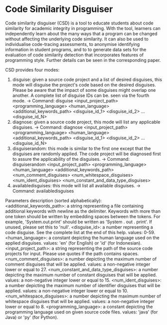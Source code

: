# Code Similarity Disguiser

Code similarity disguiser (CSD) is a tool to educate students about code similarity for academic
  integrity in programming. With the tool, learners can independently learn about the many
  ways that a program can be changed without affecting the underlying code similarity. It
  can also be used to individualise code-tracing assessments, to anonymise identifying 
  information in student programs, and to to generate data sets for the evaluation of 
  code similarity detection that incorporates features of programming style. Further
  details can be seen in the corresponding paper. 

CSD provides four modes:
1. disguise: given a source code project and a list of desired disguises, this mode will
  disguise the project's code based on the desired disguises. Please be aware that the
  impact of some disguises might overlap one another. A complete list of disguise IDs can be.
  seen via the fourth mode.
  -> Command: disguise <input_project_path> <programming_language> <human_language>
       <additional_keywords_path> <disguise_id_1> <disguise_id_2> ... <disguise_id_N>
2. diagnose: given a source code project, this mode will list any applicable disguises.
  -> Command: diagnose <input_project_path> <programming_language> <human_language>
       <additional_keywords_path> <disguise_id_1> <disguise_id_2> ... <disguise_id_N>
3. disguiserandom: this mode is similar to the first one except that the disguises are
  randomly applied. The code project will be diagnosed first to assure the applicability
  of the disguises.
  -> Command: disguiserandom <input_project_path> <programming_language> <human_language>
        <additional_keywords_path> <num_comment_disguises> <num_whitespace_disguises>
        <num_ident_disguises> <num_constant_and_data_type_disguises>
4. availabledisguises: this mode will list all available disguises.
  -> Command: availabledisguises


Parameters description (sorted alphabetically):
  <additional_keywords_path>: a string representing a file containing additional keywords
    with newline as the delimiter. Keywords with more than one token should be written by
    embedding spaces between the tokens. For example, 'System.out.print' should be written
    as 'System . out . print'. If unused, please set this to 'null'.
  <disguise_id>: a number representing a code disguise. See the complete list at the end of
    this help.
    values: 0-59.
  <human_language>: a constant depicting the human language used on
    the applied disguises.
    values: 'en' (for English) or 'id' (for Indonesian).
  <input_project_path>: a string representing the path of the source code projects for input.
    Please use quotes if the path contains spaces.
  <num_comment_disguises>: a number depicting the maximum number of comment disguises that
    will be applied.
    values: a non-negative integer lower or equal to 27.
  <num_constant_and_data_type_disguises>: a number depicting the maximum number of constant
    disguises that will be applied.
    values: a non-negative integer lower or equal to 15.
  <num_ident_disguises>: a number depicting the maximum number of identifier disguises that will
    be applied.
    values: a non-negative integer lower or equal to 10.
  <num_whitespace_disguises>: a number depicting the maximum number of whitespace disguises that
    will be applied.
    values: a non-negative integer lower or equal to 8.
  <programming_language>: a constant depicting the programming language used on
    given source code files.
    values: 'java' (for Java) or 'py' (for Python).
